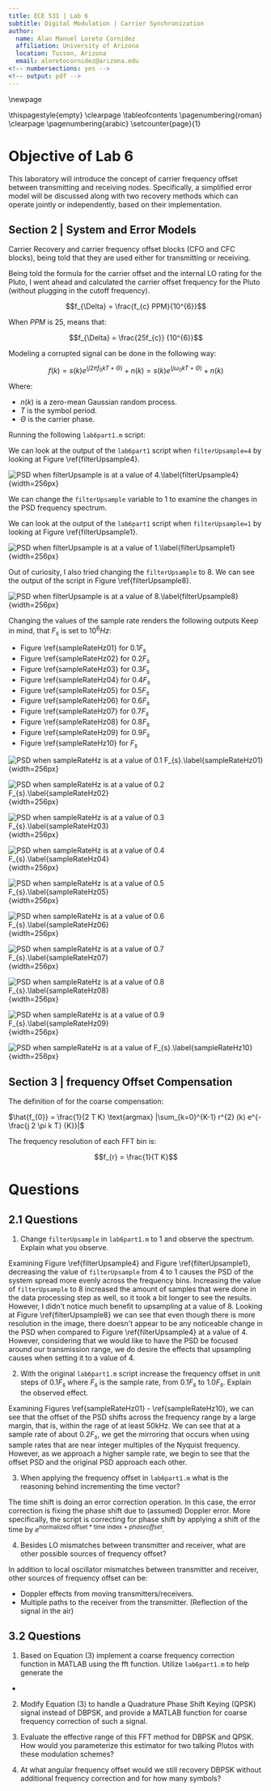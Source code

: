 ```yaml
---
title: ECE 531 | Lab 6
subtitle: Digital Modulation | Carrier Synchronization
author:
  name: Alan Manuel Loreto Cornídez
  affiliation: University of Arizona
  location: Tucson, Arizona
  email: aloretocornidez@arizona.edu
<!-- numbersections: yes -->
<!-- output: pdf -->
---
```


\newpage

\thispagestyle{empty} \clearpage \tableofcontents \pagenumbering{roman}
\clearpage \pagenumbering{arabic} \setcounter{page}{1}

# Objective of Lab 6

This laboratory will introduce the concept of carrier frequency offset between
transmitting and receiving nodes. Specifically, a simplified error model will be
discussed along with two recovery methods which can operate jointly or
independently, based on their implementation.

## Section 2 | System and Error Models

Carrier Recovery and carrier frequency offset blocks (CFO and CFC blocks), being
told that they are used either for transmitting or receiving.

Being told the formula for the carrier offset and the internal LO rating for the
Pluto, I went ahead and calculated the carrier offset frequency for the Pluto
(without plugging in the cutoff frequency).

$$f_{\Delta} = \frac{f_{c} PPM}{10^{6}}$$

When $PPM$ is $25$, means that:

$$f_{\Delta} = \frac{25f_{c}} {10^{6}}$$

Modeling a corrupted signal can be done in the following way:

$$
f(k) = s(k)e^{(j 2 \pi f_{0} k T + \Theta)} + n(k) = s(k) e^{(j \omega_{0} k
T + \Theta)} + n(k)
$$

Where:

- $n(k)$ is a zero-mean Gaussian random process.
- $T$ is the symbol period.
- $\Theta$ is the carrier phase.

Running the following `lab6part1.m` script:

We can look at the output of the `lab6part1` script when `filterUpsample=4` by
looking at Figure \ref{filterUpsample4}.

![PSD when `filterUpsample` is at a value of 4.\label{filterUpsample4}](./images/filterUpsample-val-4.png){width=256px}

We can change the `filterUpsample` variable to 1 to examine the changes in the
PSD frequency spectrum.

We can look at the output of the `lab6part1` script when `filterUpsample=1` by
looking at Figure \ref{filterUpsample1}.

![PSD when `filterUpsample` is at a value of 1.\label{filterUpsample1}](./images/filterUpsample-val-1.png){width=256px}

Out of curiosity, I also tried changing the `filterUpsample` to 8. We can see
the output of the script in Figure \ref{filterUpsample8}.

![PSD when `filterUpsample` is at a value of 8.\label{filterUpsample8}](./images/filterUpsample-val-8.png){width=256px}

Changing the values of the sample rate renders the following outputs Keep in
mind, that $F_{s}$ is set to $10^{6} Hz$:

- Figure \ref{sampleRateHz01} for $0.1F_{s}$
- Figure \ref{sampleRateHz02} for $0.2F_{s}$
- Figure \ref{sampleRateHz03} for $0.3F_{s}$
- Figure \ref{sampleRateHz04} for $0.4F_{s}$
- Figure \ref{sampleRateHz05} for $0.5F_{s}$
- Figure \ref{sampleRateHz06} for $0.6F_{s}$
- Figure \ref{sampleRateHz07} for $0.7F_{s}$
- Figure \ref{sampleRateHz08} for $0.8F_{s}$
- Figure \ref{sampleRateHz09} for $0.9F_{s}$
- Figure \ref{sampleRateHz10} for $F_{s}$

![PSD when `sampleRateHz` is at a value of $0.1 F_{s}$.\label{sampleRateHz01}](./images/sample-rate-val-01.png){width=256px}

![PSD when `sampleRateHz` is at a value of $0.2 F_{s}$.\label{sampleRateHz02}](./images/sample-rate-val-02.png){width=256px}

![PSD when `sampleRateHz` is at a value of $0.3 F_{s}$.\label{sampleRateHz03}](./images/sample-rate-val-03.png){width=256px}

![PSD when `sampleRateHz` is at a value of $0.4 F_{s}$.\label{sampleRateHz04}](./images/sample-rate-val-04.png){width=256px}

![PSD when `sampleRateHz` is at a value of $0.5 F_{s}$.\label{sampleRateHz05}](./images/sample-rate-val-05.png){width=256px}

![PSD when `sampleRateHz` is at a value of $0.6 F_{s}$.\label{sampleRateHz06}](./images/sample-rate-val-06.png){width=256px}

![PSD when `sampleRateHz` is at a value of $0.7 F_{s}$.\label{sampleRateHz07}](./images/sample-rate-val-07.png){width=256px}

![PSD when `sampleRateHz` is at a value of $0.8 F_{s}$.\label{sampleRateHz08}](./images/sample-rate-val-08.png){width=256px}

![PSD when `sampleRateHz` is at a value of $0.9 F_{s}$.\label{sampleRateHz09}](./images/sample-rate-val-09.png){width=256px}

![PSD when `sampleRateHz` is at a value of $F_{s}$.\label{sampleRateHz10}](./images/sample-rate-val-10.png){width=256px}

## Section 3 | frequency Offset Compensation

The definition of for the coarse compensation:

$\hat{f_{0}} = \frac{1}{2 T K} \text{argmax} |\sum_{k=0}^{K-1} r^{2} (k) e^{-
\frac{j 2 \pi k T} {K}}|$

The frequency resolution of each FFT bin is:

$$f_{r} = \frac{1}{T K}$$

# Questions

## 2.1 Questions

1. Change `filterUpsample` in `lab6part1.m` to 1 and observe the spectrum.
   Explain what you observe.

Examining Figure \ref{filterUpsample4} and Figure \ref{filterUpsample1},
decreasing the value of `filterUpsample` from 4 to 1 causes the PSD of the
system spread more evenly across the frequency bins. Increasing the value of
`filterUpsample` to 8 increased the amount of samples that were done in the data
processing step as well, so it took a bit longer to see the results. However, I
didn't notice much benefit to upsampling at a value of 8. Looking at Figure
\ref{filterUpsample8} we can see that even though there is more resolution in
the image, there doesn't appear to be any noticeable change in the PSD when
compared to Figure \ref{filterUpsample4} at a value of 4. However, considering
that we would like to have the PSD be focused around our transmission range, we
do desire the effects that upsampling causes when setting it to a value of 4.

2. With the original `lab6part1.m` script increase the frequency offset in unit
   steps of $0.1F_{s}$ where $F_{s}$ is the sample rate, from $0.1 F_{s}$ to
   $1.0F_{s}$. Explain the observed effect.

Examining Figures \ref{sampleRateHz01} - \ref{sampleRateHz10}, we can see that
the offset of the PSD shifts across the frequency range by a large margin, that
is, within the rage of at least 50kHz. We can see that at a sample rate of about
$0.2 F_{s}$, we get the mirroring that occurs when using sample rates that are
near integer multiples of the Nyquist frequency. However, as we approach a
higher sample rate, we begin to see that the offset PSD and the original PSD
approach each other.

3. When applying the frequency offset in `lab6part1.m` what is the reasoning
   behind incrementing the time vector?

The time shift is doing an error correction operation. In this case, the error
correction is fixing the phase shift due to (assumed) Doppler error. More
specifically, the script is correcting for phase shift by applying a shift of
the time by $e^{\text{normalized offset} * \text{time index} + phase offset}$.

4. Besides LO mismatches between transmitter and receiver, what are other
   possible sources of frequency offset?

In addition to local oscillator mismatches between transmitter and receiver,
other sources of frequency offset can be:

- Doppler effects from moving transmitters/receivers.
- Multiple paths to the receiver from the transmitter. (Reflection of the signal
  in the air)

## 3.2 Questions

1. Based on Equation (3) implement a coarse frequency correction function in
   MATLAB using the fft function. Utilize `lab6part1.m` to help generate the

<!-- TODO -->

-

2. Modify Equation (3) to handle a Quadrature Phase Shift Keying (QPSK) signal
   instead of DBPSK, and provide a MATLAB function for coarse frequency
   correction of such a signal.

<!-- TODO -->

3. Evaluate the effective range of this FFT method for DBPSK and QPSK. How would
   you parameterize this estimator for two talking Plutos with these modulation
   schemes?

<!-- TODO -->

4. At what angular frequency offset would we still recovery DBPSK without
   additional frequency correction and for how many symbols?

<!-- TODO -->

<!-- ## 3.4 Questions -->
<!---->
<!-- TODO -->
<!-- 1. Based on Section 3.3 implement a $FFC$ in `MATLAB`. Utilize `lab6part1.m`to -->
<!--    help generate the necessary source signals with frequency offsets. You may -->
<!--    also use `comm.CarrierSynchronizer` if you choose. -->
<!-- TODO -->
<!---->
<!-- 2. With your constructed $FFC$, evaluate the effect on convergence times for -->
<!--    significant offsets with different damping factors and loop bandwidths. -->
<!--    Illustrate scenarios of interest with plots. (Note: Phase error estimate is -->
<!--    an available output if using `MATLAB` object) -->
<!-- TODO -->
<!---->
<!-- 3. With your constructed $FFC$, generate phase corrected estimates and check -->
<!--    them against your chosen offset with $MSE$ and/or $EVM$ evaluations. -->
<!-- TODO -->
<!---->
<!-- 4. Ignoring timing correction what is the maximum frequency offset your $FFC$ -->
<!--    can handle? Describe how you determined this conceptually. -->
<!-- TODO -->
<!---->
<!-- 5. What would be an appropriate $PED$ for $QPSK$? -->
<!-- TODO -->
